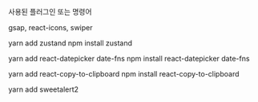 사용된 플러그인 또는 명령어

gsap, react-icons, swiper

yarn add zustand
npm install zustand

yarn add react-datepicker date-fns
npm install react-datepicker date-fns

yarn add react-copy-to-clipboard
npm install react-copy-to-clipboard

yarn add sweetalert2
